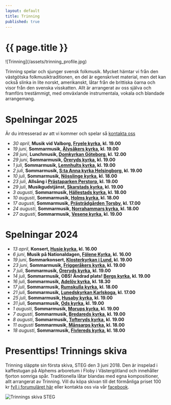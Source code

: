 ```yaml
---
layout: default
title: Trinning
published: true
---
```

<div>
  <h1 class="page-title">{{ page.title }}</h1>
</div>
![Trinning](/assets/trinning_profile.jpg)

Trinning spelar och sjunger svensk folkmusik. Mycket hämtar vi från den västgötska folkmusiktraditionen, en del är egenskrivet material, men det kan också slinka 
in lite norskt, amerikanskt, låtar från de brittiska öarna och visor från den svenska visskatten. Allt är arrangerat av oss själva och framförs trestämmigt, med omväxlande instrumentala, vokala och blandade arrangemang.

# Spelningar 2025
Är du intresserad av att vi kommer och spelar så [kontakta oss](/kontakt) 
* *30 april*, **Musik vid Valborg, [Fryele kyrka](https://maps.app.goo.gl/KTtytmoXQFw1pnDA9 "Karta till spelningen"), kl. 19.00**
* *19 juni*, **Sommarmusik, [Älvsåkers kyrka](https://maps.app.goo.gl/sov2MYTTdkHXaMxV7 "Karta till spelningen"), kl. 19.00** 
* *28 juni*, **Lunchmusik, [Domkyrkan Göteborg](https://maps.app.goo.gl/VF7dXebdyHogwtiV7 "Karta till spelningen"), kl. 12.00**
* *29 juni*, **Sommarmusik, [Öreryds kyrka](https://maps.app.goo.gl/v7hnM6nwtZN15ycX6 "Karta till spelningen"), kl. 19.00**
* *1 juli*, **Sommarmusik, [Lemnhults kyrka](https://maps.app.goo.gl/7TrFLbe32aqcm27T8 "Karta till spelningen"), kl. 19.00**
* *2 juli*, **Sommarmusik, [S:ta Anna kyrka Helsingborg](https://maps.app.goo.gl/ZBYGwkZYR6c4Nbqn8 "Karta till spelningen"), kl. 19.00**
* *10 juli*, **Sommarmusik, [Nösslinge kyrka](https://maps.app.goo.gl/jh6eVHXAJW8j6cSa7 "Karta till spelningen"), kl. 18.00**
* *23 juli*, **Allsång i [Prästaparken Perstorp](https://maps.app.goo.gl/6feCtGGumi3M9u3S8 "Karta till spelningen"), kl. 19.00**
* *29 juli*, **Musikgudstjänst, [Skarstads kyrka](https://maps.app.goo.gl/tsScxkqGHJ7B7v3W9 "Karta till spelningen"), kl. 19.00**
* *3 augusti*, **Sommarmusik, [Hällestads kyrka](https://maps.app.goo.gl/FKDW5vVbeTgGJngS8 "Karta till spelningen"), kl. 18.00**
* *10 augusti*, **Sommarmusik, [Holms kyrka](https://maps.app.goo.gl/YbnMW7Mj8GwVwzLb6 "Karta till spelningen"), kl. 18.00**
* *17 augusti*, **Sommarmusik, [Prästrädgården Torsby](https://maps.app.goo.gl/juk97RCrcS9P4MeW7 "Karta till spelningen"), kl. 17.00**
* *24 augusti*, **Sommarmusik, [Norrahammars kyrka](https://maps.app.goo.gl/HsBcRDQmywhLwQAR6 "Karta till spelningen"), kl. 18.00**
* *27 augusti*, **Sommarmusik, [Vesene kyrka](https://maps.app.goo.gl/XT2cam12s5ozSQSCA "Karta till spelningen"), kl. 19.00**

# Spelningar 2024

* *13 april*, **Konsert, [Husie kyrka](https://maps.app.goo.gl/43kcL2idQsvnsw789 "Karta till spelningen"), kl. 16.00**
* *6 juni*, **Musik på Nationaldagen, [Fölene Kyrka](https://maps.app.goo.gl/8hevZsf7eFrvA4339 "Karta till spelningen"), kl. 16.00**
* *19 juni*, **Sommarkonsert, [Klosterkyrkan i Lund](https://maps.app.goo.gl/ZJEAaEwzWxnN1nnY8 "Karta till spelningen"), kl. 19.00**
* *23 juni*, **Sommarmusik, [Friggeråkers kyrka](https://maps.app.goo.gl/C9gLWrsS5BnnJaxB8 "Karta till spelningen"), kl. 19.00**
* *7 juli*, **Sommarmusik, [Öreryds kyrka](https://maps.app.goo.gl/bBFchrgWfgNzn1dCA "Karta till spelningen"), kl. 19.00**
* *14 juli*, **Sommarmusik, OBS! Ändrad plats! [Bergs kyrka](https://maps.app.goo.gl/gF7Mz8b6D4rx9EzL9 "Karta till spelningen"), kl. 19.00**
* *16 juli*, **Sommarmusik, [Adelöv kyrka](https://maps.app.goo.gl/QzpjtT6Re8hh18xS6 "Karta till spelningen"), kl. 18.30**
* *17 juli*, **Sommarmusik, [Rumskulla kyrka](https://maps.app.goo.gl/42PE8kmj5Boacaiu7 "Karta till spelningen"), kl. 18.00**
* *21 juli*, **Sommarmusik, [Lunedskyrkan Karlskoga](https://maps.app.goo.gl/j2QVA16jE4AAEZHu5 "Karta till spelningen"), kl. 17.00**
* *25 juli*, **Sommarmusik, [Husaby kyrka](https://maps.app.goo.gl/wBHkXp68gEQGjhCD9 "Karta till spelningen"), kl. 19.00**
* *31 juli*, **Sommarmusik, [Ods kyrka](https://maps.app.goo.gl/oq22nVhm2nNs8dMS6 "Karta till spelningen"), kl. 19.00** 
* *1 augusti*, **Sommarmusik, [Morups kyrka](https://maps.app.goo.gl/bhHFAYECkA1VmqSV6 "Karta till spelningen"), kl. 19.00**
* *7 augusti*, **Sommarmusik, [Bredareds kyrka](https://maps.app.goo.gl/mwTKam1sH58w89B4A "Karta till spelningen"), kl. 19.00**
* *8 augusti*, **Sommarmusik, [Tofteryds kyrka](https://maps.app.goo.gl/KgwMMGLj5FzfG3ca9 "Karta till spelningen"), kl. 19.00**
* *11 augusti* **Sommarmusik, [Månsarps kyrka](https://maps.app.goo.gl/iNporbjvBpFE8zmW7 "Karta till spelningen"), kl. 18.00**
* *18 augusti*, **Sommarmusik, [Fivlereds kyrka](https://maps.app.goo.gl/h2FbqrTBt9wYzUpw5 "Karta till spelningen"), kl. 18.00**



# Presenttips! Trinnings skiva
Trinning släppte sin första skiva, STEG den 3 juni 2018. Den är inspelad i kaffestugan på Alphems arboretum i Floby i Västergötland och innehåller fjorton somriga spår. Traditionella låtar blandas med egna kompositioner, allt arrangerat av Trinning. Vill du köpa skivan till det förmånliga priset 100 kr [fyll i forumuläret här](/skivor) eller kontakta oss via vår [facebook](https://www.facebook.com/trinningfolk/). 

![Trinnings skiva STEG]({{site.baseurl}}//assets/CD-steg.jpg)
